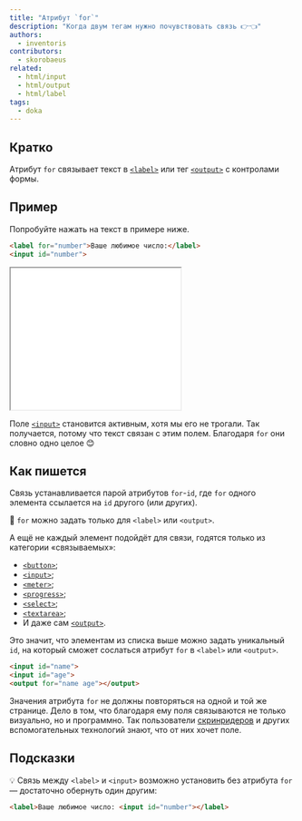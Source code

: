 ```yaml
---
title: "Атрибут `for`"
description: "Когда двум тегам нужно почувствовать связь 👉👈"
authors:
  - inventoris
contributors:
  - skorobaeus
related:
  - html/input
  - html/output
  - html/label
tags:
  - doka
---
```


## Кратко

Атрибут `for` связывает текст в [`<label>`](/html/label/) или тег [`<output>`](/html/output/) с контролами формы.

## Пример

Попробуйте нажать на текст в примере ниже.

```html
<label for="number">Ваше любимое число:</label>
<input id="number">
```

<iframe title="Базовый пример" src="demos/basic/" height="250"></iframe>

Поле [`<input>`](/html/input/) становится активным, хотя мы его не трогали. Так получается, потому что текст связан с этим полем. Благодаря `for` они словно одно целое 😊

## Как пишется

Связь устанавливается парой атрибутов `for`-`id`, где `for` одного элемента ссылается на `id` другого (или других).

<aside>

👾 `for` можно задать только для `<label>` или `<output>`.

</aside>

А ещё не каждый элемент подойдёт для связи, годятся только из категории «связываемых»:

- [`<button>`](/html/button/);
- [`<input>`](/html/input/);
- [`<meter>`](/html/meter/);
- [`<progress>`](/html/progress/);
- [`<select>`](/html/select/);
- [`<textarea>`](/html/textarea/);
- И даже сам [`<output>`](/html/output/).

Это значит, что элементам из списка выше можно задать уникальный `id`, на который сможет сослаться атрибут `for` в `<label>` или `<output>`.

```html
<input id="name">
<input id="age">
<output for="name age"></output>
```

Значения атрибута `for` не должны повторяться на одной и той же странице. Дело в том, что благодаря ему поля связываются не только визуально, но и программно. Так пользователи [скринридеров](/a11y/screenreaders/) и других вспомогательных технологий знают, что от них хочет поле.

## Подсказки

💡 Связь между `<label>` и `<input>` возможно установить без атрибута `for` — достаточно обернуть один другим:

```html
<label>Ваше любимое число: <input id="number"></label>
```
